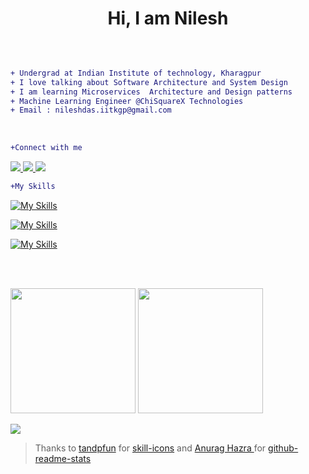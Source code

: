 <h1 align="center">Hi, I am Nilesh </h1>

</br>

```diff

+ Undergrad at Indian Institute of technology, Kharagpur
+ I love talking about Software Architecture and System Design   
+ I am learning Microservices  Architecture and Design patterns   
+ Machine Learning Engineer @ChiSquareX Technologies  
+ Email : nileshdas.iitkgp@gmail.com  

```
</br>

```diff
+Connect with me
```


<a href="https://www.linkedin.com/in/nilesh-kumar-05/" >
<img src="https://skillicons.dev/icons?i=linkedin&theme=light" />
</a>
<a href="https://stackoverflow.com/users/19338249/imnotrobot">
  <img src="https://skillicons.dev/icons?i=stackoverflow&theme=light" />
</a>
<a href="https://twitter.com/kumarni43298541">
  <img src="https://skillicons.dev/icons?i=twitter&theme=light" />
</a>


</br>

```diff
+My Skills
```
[![My Skills](https://skills.thijs.gg/icons?i=python,c,cpp,java,typescript,javascript&theme=light)](https://skills.thijs.gg)


[![My Skills](https://skillicons.dev/icons?i=pytorch,tensorflow,flask,django,aws,firebase&theme=light)](https://skillicons.dev)


[![My Skills](https://skillicons.dev/icons?i=react,nodejs,redis,mongodb,git,linux&theme=light)](https://skillicons.dev)

</br></br>
<p float="left">
  <img height="200em" src="https://github-readme-stats.vercel.app/api?username=nilesh05apr&show_icons=true&theme=vue" />
  <img height="200em" src="https://github-readme-stats.vercel.app/api/top-langs/?username=nilesh05apr&theme=vue" />
</p>

<p>
  <img src="https://github-profile-summary-cards.vercel.app/api/cards/profile-details?username=nilesh05apr&theme=vue" />
</p>


> Thanks to <a href="https://github.com/tanpfun">tandpfun</a> for <a href="https://github.com/tandpfun/skill-icons">skill-icons</a> and <a href="https://github.com/anuraghazra"> Anurag Hazra </a> for <a href="https://github.com/anuraghazra/github-readme-stats">github-readme-stats</a>
